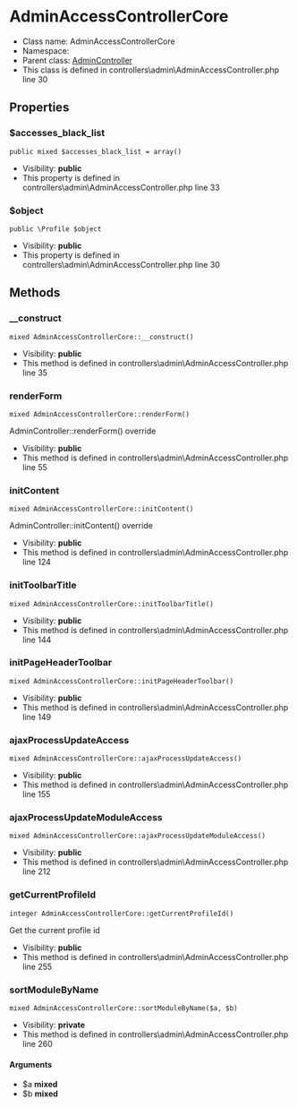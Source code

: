 AdminAccessControllerCore
===============






* Class name: AdminAccessControllerCore
* Namespace: 
* Parent class: [AdminController](AdminControllerCore)
* This class is defined in controllers\admin\AdminAccessController.php line 30





Properties
----------


### $accesses_black_list

    public mixed $accesses_black_list = array()





* Visibility: **public**
* This property is defined in controllers\admin\AdminAccessController.php line 33


### $object

    public \Profile $object





* Visibility: **public**
* This property is defined in controllers\admin\AdminAccessController.php line 30


Methods
-------


### __construct

    mixed AdminAccessControllerCore::__construct()





* Visibility: **public**
* This method is defined in controllers\admin\AdminAccessController.php line 35




### renderForm

    mixed AdminAccessControllerCore::renderForm()

AdminController::renderForm() override



* Visibility: **public**
* This method is defined in controllers\admin\AdminAccessController.php line 55




### initContent

    mixed AdminAccessControllerCore::initContent()

AdminController::initContent() override



* Visibility: **public**
* This method is defined in controllers\admin\AdminAccessController.php line 124




### initToolbarTitle

    mixed AdminAccessControllerCore::initToolbarTitle()





* Visibility: **public**
* This method is defined in controllers\admin\AdminAccessController.php line 144




### initPageHeaderToolbar

    mixed AdminAccessControllerCore::initPageHeaderToolbar()





* Visibility: **public**
* This method is defined in controllers\admin\AdminAccessController.php line 149




### ajaxProcessUpdateAccess

    mixed AdminAccessControllerCore::ajaxProcessUpdateAccess()





* Visibility: **public**
* This method is defined in controllers\admin\AdminAccessController.php line 155




### ajaxProcessUpdateModuleAccess

    mixed AdminAccessControllerCore::ajaxProcessUpdateModuleAccess()





* Visibility: **public**
* This method is defined in controllers\admin\AdminAccessController.php line 212




### getCurrentProfileId

    integer AdminAccessControllerCore::getCurrentProfileId()

Get the current profile id



* Visibility: **public**
* This method is defined in controllers\admin\AdminAccessController.php line 255




### sortModuleByName

    mixed AdminAccessControllerCore::sortModuleByName($a, $b)





* Visibility: **private**
* This method is defined in controllers\admin\AdminAccessController.php line 260


#### Arguments
* $a **mixed**
* $b **mixed**


